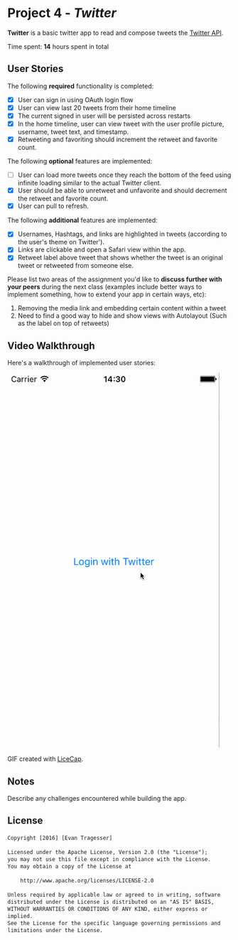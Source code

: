 # Project 4 - *Twitter*

**Twitter** is a basic twitter app to read and compose tweets the [Twitter API](https://apps.twitter.com/).

Time spent: **14** hours spent in total

## User Stories

The following **required** functionality is completed:

- [x] User can sign in using OAuth login flow
- [x] User can view last 20 tweets from their home timeline
- [x] The current signed in user will be persisted across restarts
- [x] In the home timeline, user can view tweet with the user profile picture, username, tweet text, and timestamp.
- [x] Retweeting and favoriting should increment the retweet and favorite count.

The following **optional** features are implemented:

- [ ] User can load more tweets once they reach the bottom of the feed using infinite loading similar to the actual Twitter client.
- [x] User should be able to unretweet and unfavorite and should decrement the retweet and favorite count.
- [x] User can pull to refresh.

The following **additional** features are implemented:

- [x] Usernames, Hashtags, and links are highlighted in tweets (according to the user's theme on Twitter').
- [x] Links are clickable and open a Safari view within the app.
- [x] Retweet label above tweet that shows whether the tweet is an original tweet or retweeted from someone else.

Please list two areas of the assignment you'd like to **discuss further with your peers** during the next class (examples include better ways to implement something, how to extend your app in certain ways, etc):

1. Removing the media link and embedding certain content within a tweet
2. Need to find a good way to hide and show views with Autolayout (Such as the label on top of retweets)

## Video Walkthrough 

Here's a walkthrough of implemented user stories:

![walkthrough](twitter-demo.gif)

GIF created with [LiceCap](http://www.cockos.com/licecap/).

## Notes

Describe any challenges encountered while building the app.

## License

    Copyright [2016] [Evan Tragesser]

    Licensed under the Apache License, Version 2.0 (the "License");
    you may not use this file except in compliance with the License.
    You may obtain a copy of the License at

        http://www.apache.org/licenses/LICENSE-2.0

    Unless required by applicable law or agreed to in writing, software
    distributed under the License is distributed on an "AS IS" BASIS,
    WITHOUT WARRANTIES OR CONDITIONS OF ANY KIND, either express or implied.
    See the License for the specific language governing permissions and
    limitations under the License.